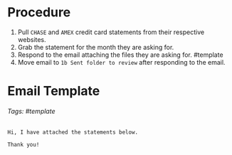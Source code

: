 # Procedure
1. Pull `CHASE` and `AMEX` credit card statements from their respective websites.
2. Grab the statement for the month they are asking for.
3. Respond to the email attaching the files they are asking for. #template
4. Move email to `1b Sent folder to review` after responding to the email.

# Email Template
###### Tags: #template 
```
Hi, I have attached the statements below.

Thank you!
```